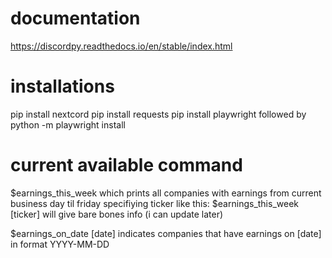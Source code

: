 # documentation

https://discordpy.readthedocs.io/en/stable/index.html

# installations

pip install nextcord
pip install requests
pip install playwright followed by python -m playwright install

# current available command

$earnings_this_week which prints all companies with earnings from current business day til friday
    specifiying ticker like this: $earnings_this_week [ticker] will give bare bones info (i can update later)

$earnings_on_date [date] indicates companies that have earnings on [date] in format YYYY-MM-DD